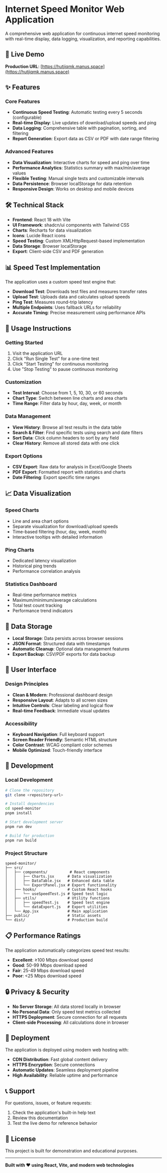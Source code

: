 # Internet Speed Monitor Web Application

A comprehensive web application for continuous internet speed monitoring with real-time display, data logging, visualization, and reporting capabilities.

## 🚀 Live Demo

**Production URL**: [https://hutjiqmk.manus.space](https://hutjiqmk.manus.space)

## ✨ Features

### Core Features
- **Continuous Speed Testing**: Automatic testing every 5 seconds (configurable)
- **Real-time Display**: Live updates of download/upload speeds and ping
- **Data Logging**: Comprehensive table with pagination, sorting, and filtering
- **Report Generation**: Export data as CSV or PDF with date range filtering

### Advanced Features
- **Data Visualization**: Interactive charts for speed and ping over time
- **Performance Analytics**: Statistics summary with max/min/average values
- **Flexible Testing**: Manual single tests and customizable intervals
- **Data Persistence**: Browser localStorage for data retention
- **Responsive Design**: Works on desktop and mobile devices

## 🛠️ Technical Stack

- **Frontend**: React 18 with Vite
- **UI Framework**: shadcn/ui components with Tailwind CSS
- **Charts**: Recharts for data visualization
- **Icons**: Lucide React icons
- **Speed Testing**: Custom XMLHttpRequest-based implementation
- **Data Storage**: Browser localStorage
- **Export**: Client-side CSV and PDF generation

## 📊 Speed Test Implementation

The application uses a custom speed test engine that:

- **Download Test**: Downloads test files and measures transfer rates
- **Upload Test**: Uploads data and calculates upload speeds
- **Ping Test**: Measures round-trip latency
- **Multiple Endpoints**: Uses fallback URLs for reliability
- **Accurate Timing**: Precise measurement using performance APIs

## 🎯 Usage Instructions

### Getting Started
1. Visit the application URL
2. Click "Run Single Test" for a one-time test
3. Click "Start Testing" for continuous monitoring
4. Use "Stop Testing" to pause continuous monitoring

### Customization
- **Test Interval**: Choose from 1, 5, 10, 30, or 60 seconds
- **Chart Type**: Switch between line charts and area charts
- **Time Range**: Filter data by hour, day, week, or month

### Data Management
- **View History**: Browse all test results in the data table
- **Search & Filter**: Find specific tests using search and date filters
- **Sort Data**: Click column headers to sort by any field
- **Clear History**: Remove all stored data with one click

### Export Options
- **CSV Export**: Raw data for analysis in Excel/Google Sheets
- **PDF Export**: Formatted report with statistics and charts
- **Date Filtering**: Export specific time ranges

## 📈 Data Visualization

### Speed Charts
- Line and area chart options
- Separate visualization for download/upload speeds
- Time-based filtering (hour, day, week, month)
- Interactive tooltips with detailed information

### Ping Charts
- Dedicated latency visualization
- Historical ping trends
- Performance correlation analysis

### Statistics Dashboard
- Real-time performance metrics
- Maximum/minimum/average calculations
- Total test count tracking
- Performance trend indicators

## 💾 Data Storage

- **Local Storage**: Data persists across browser sessions
- **JSON Format**: Structured data with timestamps
- **Automatic Cleanup**: Optional data management features
- **Export Backup**: CSV/PDF exports for data backup

## 🎨 User Interface

### Design Principles
- **Clean & Modern**: Professional dashboard design
- **Responsive Layout**: Adapts to all screen sizes
- **Intuitive Controls**: Clear labeling and logical flow
- **Real-time Feedback**: Immediate visual updates

### Accessibility
- **Keyboard Navigation**: Full keyboard support
- **Screen Reader Friendly**: Semantic HTML structure
- **Color Contrast**: WCAG compliant color schemes
- **Mobile Optimized**: Touch-friendly interface

## 🔧 Development

### Local Development
```bash
# Clone the repository
git clone <repository-url>

# Install dependencies
cd speed-monitor
pnpm install

# Start development server
pnpm run dev

# Build for production
pnpm run build
```

### Project Structure
```
speed-monitor/
├── src/
│   ├── components/          # React components
│   │   ├── Charts.jsx      # Data visualization
│   │   ├── DataTable.jsx   # Enhanced data table
│   │   └── ExportPanel.jsx # Export functionality
│   ├── hooks/              # Custom React hooks
│   │   └── useSpeedTest.js # Speed test logic
│   ├── utils/              # Utility functions
│   │   ├── speedTest.js    # Speed test engine
│   │   └── dataExport.js   # Export utilities
│   └── App.jsx             # Main application
├── public/                 # Static assets
└── dist/                   # Production build
```

## 📋 Performance Ratings

The application automatically categorizes speed test results:

- **Excellent**: ≥100 Mbps download speed
- **Good**: 50-99 Mbps download speed  
- **Fair**: 25-49 Mbps download speed
- **Poor**: <25 Mbps download speed

## 🔒 Privacy & Security

- **No Server Storage**: All data stored locally in browser
- **No Personal Data**: Only speed test metrics collected
- **HTTPS Deployment**: Secure connection for all requests
- **Client-side Processing**: All calculations done in browser

## 🚀 Deployment

The application is deployed using modern web hosting with:

- **CDN Distribution**: Fast global content delivery
- **HTTPS Encryption**: Secure connections
- **Automatic Updates**: Seamless deployment pipeline
- **High Availability**: Reliable uptime and performance

## 📞 Support

For questions, issues, or feature requests:

1. Check the application\'s built-in help text
2. Review this documentation
3. Test the live demo for reference behavior

## 📄 License

This project is built for demonstration and educational purposes.

---

**Built with ❤️ using React, Vite, and modern web technologies**

